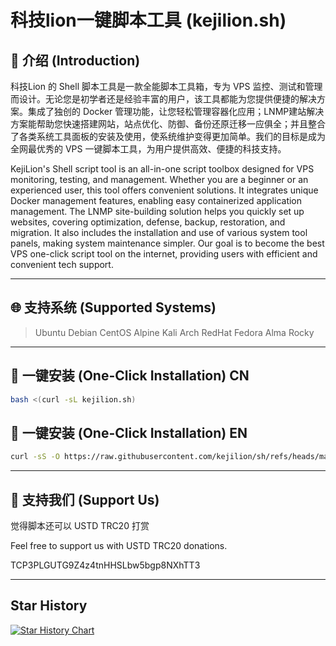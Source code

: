 # 科技lion一键脚本工具 (kejilion.sh)

## 📜 介绍 (Introduction)
科技Lion 的 Shell 脚本工具是一款全能脚本工具箱，专为 VPS 监控、测试和管理而设计。无论您是初学者还是经验丰富的用户，该工具都能为您提供便捷的解决方案。集成了独创的 Docker 管理功能，让您轻松管理容器化应用；LNMP建站解决方案能帮助您快速搭建网站，站点优化、防御、备份还原迁移一应俱全；并且整合了各类系统工具面板的安装及使用，使系统维护变得更加简单。我们的目标是成为全网最优秀的 VPS 一键脚本工具，为用户提供高效、便捷的科技支持。

KejiLion's Shell script tool is an all-in-one script toolbox designed for VPS monitoring, testing, and management. Whether you are a beginner or an experienced user, this tool offers convenient solutions. It integrates unique Docker management features, enabling easy containerized application management. The LNMP site-building solution helps you quickly set up websites, covering optimization, defense, backup, restoration, and migration. It also includes the installation and use of various system tool panels, making system maintenance simpler. Our goal is to become the best VPS one-click script tool on the internet, providing users with efficient and convenient tech support.

***

## 🌐 支持系统 (Supported Systems)
>Ubuntu
>Debian
>CentOS
>Alpine
>Kali
>Arch
>RedHat
>Fedora
>Alma
>Rocky
***

## 🚀 一键安装 (One-Click Installation) CN
```bash
bash <(curl -sL kejilion.sh)
```

## 🚀 一键安装 (One-Click Installation) EN
```bash
curl -sS -O https://raw.githubusercontent.com/kejilion/sh/refs/heads/main/en/kejilion.sh && chmod +x kejilion.sh && ./kejilion.sh
```
***

## 💖 支持我们 (Support Us)
觉得脚本还可以 USTD TRC20 打赏

Feel free to support us with USTD TRC20 donations.

TCP3PLGUTG9Z4z4tnHHSLbw5bgp8NXhTT3

***

## Star History
[![Star History Chart](https://api.star-history.com/svg?repos=kejilion/sh&type=Date)](https://star-history.com/#kejilion/sh&Date)
